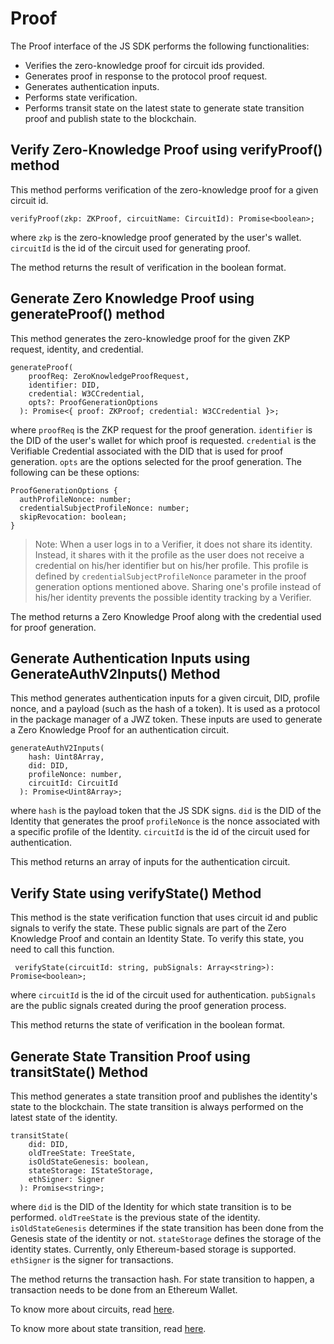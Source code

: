 # Proof

The Proof interface of the JS SDK performs the following functionalities:

- Verifies the zero-knowledge proof for circuit ids provided.
- Generates proof in response to the protocol proof request.
- Generates authentication inputs.
- Performs state verification.
- Performs transit state on the latest state to generate state transition proof and publish state to the blockchain. 

## Verify Zero-Knowledge Proof using verifyProof() method

This method performs verification of the zero-knowledge proof for a given circuit id. 

```
verifyProof(zkp: ZKProof, circuitName: CircuitId): Promise<boolean>;
```
where `zkp` is the zero-knowledge proof generated by the user's wallet.
`circuitId` is the id of the circuit used for generating proof. 

The method returns the result of verification in the boolean format.  
  
## Generate Zero Knowledge Proof using generateProof() method

This method generates the zero-knowledge proof for the given ZKP request, identity, and credential.  

```
generateProof(
    proofReq: ZeroKnowledgeProofRequest,
    identifier: DID,
    credential: W3CCredential,
    opts?: ProofGenerationOptions
  ): Promise<{ proof: ZKProof; credential: W3CCredential }>;
```
where `proofReq` is the ZKP request for the proof generation.
`identifier` is the DID of the user's wallet for which proof is requested.
`credential` is the Verifiable Credential associated with the DID that is used for proof generation. 
`opts` are the options selected for the proof generation. The following can be these options:

```
ProofGenerationOptions {
  authProfileNonce: number;
  credentialSubjectProfileNonce: number;
  skipRevocation: boolean;
}
```
> Note: When a user logs in to a Verifier, it does not share its identity. Instead, it shares with it the profile as the user does not receive a credential on his/her identifier but on his/her profile. This profile is defined by `credentialSubjectProfileNonce` parameter in the proof generation options mentioned above. Sharing one's profile instead of his/her identity prevents the possible identity tracking by a Verifier. 

The method returns a Zero Knowledge Proof along with the credential used for proof generation. 

## Generate Authentication Inputs using GenerateAuthV2Inputs() Method

This method generates authentication inputs for a given circuit, DID, profile nonce, and a payload (such as the hash of a token). It is used as a protocol in the package manager of a JWZ token. These inputs are used to generate a Zero Knowledge Proof for an authentication circuit. 

```
generateAuthV2Inputs(
    hash: Uint8Array,
    did: DID,
    profileNonce: number,
    circuitId: CircuitId
  ): Promise<Uint8Array>; 
``` 
where `hash` is the payload token that the JS SDK signs.
`did` is the DID of the Identity that generates the proof
`profileNonce` is the nonce associated with a specific profile of the Identity. 
`circuitId` is the id of the circuit used for authentication. 

This method returns an array of inputs for the authentication circuit. 


## Verify State using verifyState() Method

This method is the state verification function that uses circuit id and public signals to verify the state. These public signals are part of the Zero Knowledge Proof and contain an Identity State. To verify this state, you need to call this function. 

```
 verifyState(circuitId: string, pubSignals: Array<string>): Promise<boolean>;
```
where `circuitId` is the id of the circuit used for authentication. 
`pubSignals` are the public signals created during the proof generation process. 

This method returns the state of verification in the boolean format. 

## Generate State Transition Proof using transitState() Method

This method generates a state transition proof and publishes the identity's state to the blockchain. The state transition is always performed on the latest state of the identity.

```
transitState(
    did: DID,
    oldTreeState: TreeState,
    isOldStateGenesis: boolean,
    stateStorage: IStateStorage,
    ethSigner: Signer
  ): Promise<string>;
```

where `did` is the DID of the Identity for which state transition is to be performed. 
`oldTreeState` is the previous state of the identity.
`isOldStateGenesis` determines if the state transition has been done from the Genesis state of the identity or not. 
`stateStorage` defines the storage of the identity states. Currently, only Ethereum-based storage is supported. 
`ethSigner` is the signer for transactions. 

The method returns the transaction hash. For state transition to happen, a transaction needs to be done from an Ethereum Wallet. 

To know more about circuits, read [here](https://docs.iden3.io/protocol/main-circuits/). 

To know more about state transition, read [here](https://docs.iden3.io/getting-started/state-transition/state-transition/).